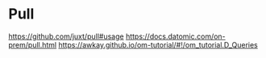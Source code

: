 # Pull

https://github.com/juxt/pull#usage
https://docs.datomic.com/on-prem/pull.html
https://awkay.github.io/om-tutorial/#!/om_tutorial.D_Queries
